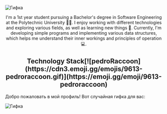 
![Гифка](video_2024-06-08_23-36-04.gif)
<div align="center">

I'm a 1st year student pursuing a Bachelor's degree in Software Engineering at the Polytechnic University 👨‍🎓. I enjoy working with different technologies and exploring various fields, as well as learning new things 👾. Currently, I'm developing simple programs and implementing various data structures, which helps me understand their inner workings and principles of operation 💻.

</div>

<div align="center">
    <h2>Technology Stack[![pedroRaccoon](https://cdn3.emoji.gg/emojis/9613-pedroraccoon.gif)](https://emoji.gg/emoji/9613-pedroraccoon)</h2>
    <img src="">
</div>
Добро пожаловать в мой профиль! Вот случайная гифка для вас:

![Гифка](gif/test3.gif)
